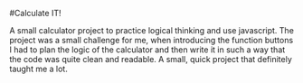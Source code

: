 #Calculate IT!

A small calculator project to practice logical thinking and use javascript.
The project was a small challenge for me, when introducing the function buttons I had to plan the logic of the calculator and then write it in such a way that the code was quite clean and readable.
A small, quick project that definitely taught me a lot.

